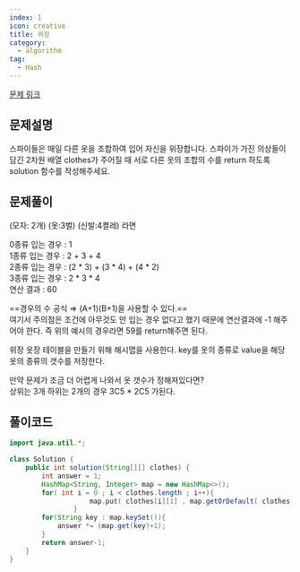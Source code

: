 ```yaml
---
index: 1
icon: creative
title: 위장
category:
  - algorithm
tag:
  - Hash
---
```


[문제 링크](https://programmers.co.kr/learn/courses/30/lessons/42578)

## 문제설명

스파이들은 매일 다른 옷을 조합하여 입어 자신을 위장합니다.
스파이가 가진 의상들이 담긴 2차원 배열 clothes가 주어질 때 서로 다른 옷의 조합의 수를 return 하도록 solution 함수를 작성해주세요.

## 문제풀이

(모자: 2개) (옷:3벌) (신발:4켤레) 라면  

0종류 입는 경우 : 1   
1종류 입는 경우 : 2 + 3 + 4  
2종류 입는 경우 : (2 * 3) + (3 * 4) + (4 * 2)  
3종류 입는 경우 : 2 * 3 * 4  
연산 결과 : 60  

==경우의 수 공식 ⇒ (A+1)(B+1)을 사용할 수 있다.==  
여기서 주의점은 조건에 아무것도 안 입는 경우 없다고 했기 때문에 연산결과에 -1 해주어야 한다. 즉 위의 예시의 경우라면 59를 return해주면 된다.  

위장 옷장 테이블을 만들기 위해 해시맵을 사용한다. key를 옷의 종류로 value을 해당 옷의 종류의 갯수를 저장한다.

만약 문제가 조금 더 어렵게 나와서 옷 갯수가 정해져있다면?  
상위는 3개 하위는 2개의 경우 3C5 * 2C5 가된다.

## 풀이코드

```java
import java.util.*;

class Solution {
    public int solution(String[][] clothes) {
        int answer = 1;
        HashMap<String, Integer> map = new HashMap<>();
        for( int i = 0 ; i < clothes.length ; i++){
					map.put( clothes[i][1] , map.getOrDefault( clothes[i][1] ,0) + 1 );
				}
        for(String key : map.keySet()){
            answer *= (map.get(key)+1);
        }
        return answer-1;
    }
}
```
